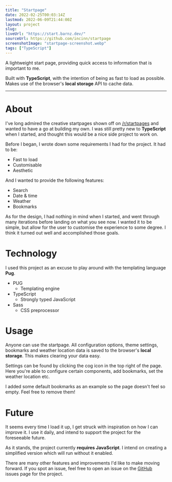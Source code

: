 ```yaml
---
title: "Startpage"
date: 2022-02-25T00:03:14Z
lastmod: 2022-06-09T21:44:00Z
layout: project
slug:
liveUrl: "https://start.barnz.dev/"
sourceUrl: https://github.com/incinn/startpage
screenshotImage: "startpage-screenshot.webp"
tags: ["TypeScript"]
---
```


A lightweight start page, providing quick access to information that is important to me.

Built with **TypeScript**, with the intention of being as fast to load as possible. Makes use of the browser's **local storage** API to cache data.

<!--more-->

---

# About

I've long admired the creative startpages shown off on [/r/startpages](https://old.reddit.com/r/startpages/) and wanted to have a go at building my own. I was still pretty new to **TypeScript** when I started, and thought this would be a nice side project to work on.

Before I began, I wrote down some requirements I had for the project. It had to be:

- Fast to load
- Customisable
- Aesthetic

And I wanted to provide the following features:

- Search
- Date & time
- Weather
- Bookmarks

As for the design, I had nothing in mind when I started, and went through many iterations before landing on what you see now. I wanted it to be simple, but allow for the user to customise the experience to some degree. I think it turned out well and accomplished those goals.

# Technology

I used this project as an excuse to play around with the templating language **Pug**.

- PUG
  - Templating engine
- TypeScript
  - Strongly typed JavaScript
- Sass
  - CSS preprocessor

# Usage

Anyone can use the startpage. All configuration options, theme settings, bookmarks and weather location data is saved to the browser's **local storage**. This makes clearing your data easy.

Settings can be found by clicking the cog icon in the top right of the page. Here you're able to configure certain components, add bookmarks, set the weather location etc.

I added some default bookmarks as an example so the page doesn't feel so empty. Feel free to remove them!

# Future

It seems every time I load it up, I get struck with inspiration on how I can improve it. I use it daily, and intend to support the project for the foreseeable future.

As it stands, the project currently **requires JavaScript**. I intend on creating a simplified version which will run without it enabled.

There are many other features and improvements I'd like to make moving forward. If you spot an issue, feel free to open an issue on the [GitHub](https://github.com/incinn/startpage) issues page for the project.

